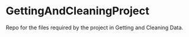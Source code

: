 GettingAndCleaningProject
=========================

Repo for the files required by the project in Getting and Cleaning Data.
